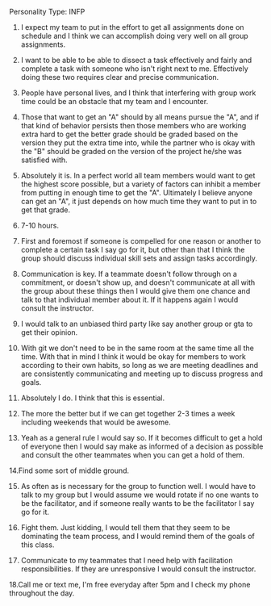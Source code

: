 Personality Type: INFP

1. I expect my team to put in the effort to get all assignments done on schedule and I think we can accomplish doing very well on all group assignments. 

2. I want to be able to be able to dissect a task effectively and fairly and complete a task with someone who isn't right next to me. Effectively doing these two requires clear and precise communication.

3. People have personal lives, and I think that interfering with group work time could be an obstacle that my team and I encounter.

4. Those that want to get an "A" should by all means pursue the "A", and if that kind of behavior persists then those members who are working extra hard to get the better grade should be graded based on the version they put the extra time into, while the partner who is okay with the "B" should be graded on the version of the project he/she was satisfied with.

5. Absolutely it is. In a perfect world all team members would want to get the highest score possible, but a variety of factors can inhibit a member from putting in enough time to get the "A". Ultimately I believe anyone can get an "A", it just depends on how much time they want to put in to get that grade.

6. 7-10 hours.

7. First and foremost if someone is compelled for one reason or another to complete a certain task I say go for it, but other than that I think the group should discuss individual skill sets and assign tasks accordingly.

8. Communication is key. If a teammate doesn't follow through on a commitment, or doesn't show up, and doesn't communicate at all with the group about these things then I would give them one chance and talk to that individual member about it. If it happens again I would consult the instructor.

9. I would talk to an unbiased third party like say another group or gta to get their opinion.

10. With git we don't need to be in the same room at the same time all the time. With that in mind I think it would be okay for members to work according to their own habits, so long as we are meeting deadlines and are consistently communicating and meeting up to discuss progress and goals.

11. Absolutely I do. I think that this is essential.

12. The more the better but if we can get together 2-3 times a week including weekends that would be awesome.

13. Yeah as a general rule I would say so. If it becomes difficult to get a hold of everyone then I would say make as informed of a decision as possible and consult the other teammates when you can get a hold of them.

14.Find some sort of middle ground.

15. As often as is necessary for the group to function well. I would have to talk to my group but I would assume we would rotate if no one wants to be the facilitator, and if someone really wants to be the facilitator I say go for it.

16. Fight them. Just kidding, I would tell them that they seem to be dominating the team process, and I would remind them of the goals of this class.

17. Communicate to my teammates that I need help with facilitation responsibilities. If they are unresponsive I would consult the instructor.

18.Call me or text me, I'm free everyday after 5pm and I check my phone throughout the day.


